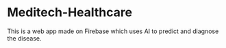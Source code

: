 # Meditech-Healthcare
This is a web app made on Firebase which uses AI to predict and diagnose the disease.

